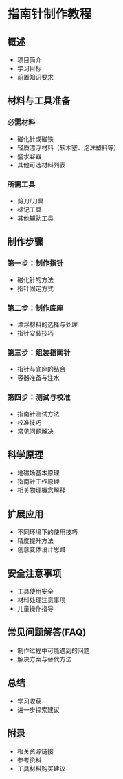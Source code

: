 # 指南针制作教程

## 概述
- 项目简介
- 学习目标
- 前置知识要求

## 材料与工具准备
### 必需材料
- 磁化针或磁铁
- 轻质漂浮材料（软木塞、泡沫塑料等）
- 盛水容器
- 其他可选材料列表

### 所需工具
- 剪刀/刀具
- 标记工具
- 其他辅助工具

## 制作步骤

### 第一步：制作指针
- 磁化针的方法
- 指针固定方式

### 第二步：制作底座
- 漂浮材料的选择与处理
- 指针安装技巧

### 第三步：组装指南针
- 指针与底座的结合
- 容器准备与注水

### 第四步：测试与校准
- 指南针测试方法
- 校准技巧
- 常见问题解决

## 科学原理
- 地磁场基本原理
- 指南针工作原理
- 相关物理概念解释

## 扩展应用
- 不同环境下的使用技巧
- 精度提升方法
- 创意变体设计思路

## 安全注意事项
- 工具使用安全
- 材料处理注意事项
- 儿童操作指导

## 常见问题解答(FAQ)
- 制作过程中可能遇到的问题
- 解决方案与替代方法

## 总结
- 学习收获
- 进一步探索建议

## 附录
- 相关资源链接
- 参考资料
- 工具材料购买建议
